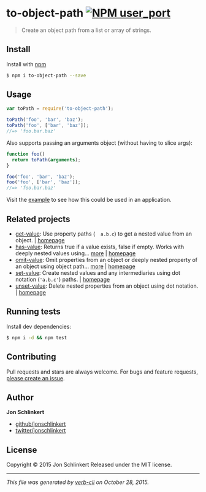 # to-object-path [![NPM user_port](https://badge.fury.io/js/to-object-path.svg)](http://badge.fury.io/js/to-object-path)

> Create an object path from a list or array of strings.

## Install

Install with [npm](https://www.npmjs.com/)

```sh
$ npm i to-object-path --save
```

## Usage

```js
var toPath = require('to-object-path');

toPath('foo', 'bar', 'baz');
toPath('foo', ['bar', 'baz']);
//=> 'foo.bar.baz'
```

Also supports passing an arguments object (without having to slice args):

```js
function foo()
  return toPath(arguments);
}

foo('foo', 'bar', 'baz');
foo('foo', ['bar', 'baz']);
//=> 'foo.bar.baz'
```

Visit the [example](./example.js) to see how this could be used in an application.

## Related projects

* [get-value](https://www.npmjs.com/package/get-value): Use property paths (`  a.b.c`) to get a nested value from an object. | [homepage](https://github.com/jonschlinkert/get-value)
* [has-value](https://www.npmjs.com/package/has-value): Returns true if a value exists, false if empty. Works with deeply nested values using… [more](https://www.npmjs.com/package/has-value) | [homepage](https://github.com/jonschlinkert/has-value)
* [omit-value](https://www.npmjs.com/package/omit-value): Omit properties from an object or deeply nested property of an object using object path… [more](https://www.npmjs.com/package/omit-value) | [homepage](https://github.com/jonschlinkert/omit-value)
* [set-value](https://www.npmjs.com/package/set-value): Create nested values and any intermediaries using dot notation (`'a.b.c'`) paths. | [homepage](https://github.com/jonschlinkert/set-value)
* [unset-value](https://www.npmjs.com/package/unset-value): Delete nested properties from an object using dot notation. | [homepage](https://github.com/jonschlinkert/unset-value)

## Running tests

Install dev dependencies:

```sh
$ npm i -d && npm test
```

## Contributing

Pull requests and stars are always welcome. For bugs and feature requests, [please create an issue](https://github.com/jonschlinkert/to-object-path/issues/new).

## Author

**Jon Schlinkert**

+ [github/jonschlinkert](https://github.com/jonschlinkert)
+ [twitter/jonschlinkert](http://twitter.com/jonschlinkert)

## License

Copyright © 2015 Jon Schlinkert
Released under the MIT license.

***

_This file was generated by [verb-cli](https://github.com/assemble/verb-cli) on October 28, 2015._